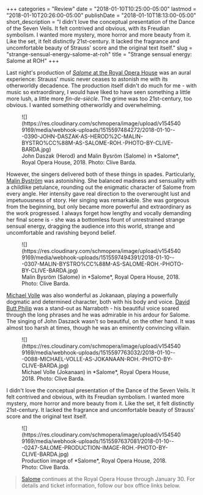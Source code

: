 +++
categories = "Review"
date = "2018-01-10T10:25:00-05:00"
lastmod = "2018-01-10T20:26:00-05:00"
publishDate = "2018-01-10T18:13:00-05:00"
short_description = "I didn't love the conceptual presentation of the Dance of the Seven Veils. It felt contrived and obvious, with its Freudian symbolism. I wanted more mystery, more horror and more beauty from it. Like the set, it felt distinctly 21st-century. It lacked the fragrance and uncomfortable beauty of Strauss' score and the original text itself."
slug = "strange-sensual-energy-salome-at-roh"
title = "Strange sensual energy: Salome at ROH"
+++

Last night's production of [*Salome* at the Royal Opera House](http://www.roh.org.uk/productions/salome-by-david-mcvicar) was an aural experience: Strauss' music never ceases to astonish me with its otherworldly decadence. The production itself didn't do much for me - with music so extraordinary, I would have liked to have seen something a little more lush, a little more *fin-de-siécle*. The grime was too 21st-century, too obvious. I wanted something otherworldly and overwhelming. 

<figure data-type="image">
![](https://res.cloudinary.com/schmopera/image/upload/v1545409169/media/webhook-uploads/1515597484272/2018-01-10---0390-JOHN-DASZAK-AS-HEROD%2C-MALIN-BYSTRO%CC%88M-AS-SALOME-ROH.-PHOTO-BY-CLIVE-BARDA.jpg)
<figcaption>John Daszak (Herod) and Malin Bysröm (Salome) in *Salome*, Royal Opera House, 2018. Photo: Clive Barda.</figcaption>
</figure>

However, the singers delivered both of these things in spades. Particularly, [Malin Byström](/scene/people/malin-bystrom/) was astonishing. She balanced madness and sensuality with a childlike petulance, rounding out the enigmatic character of Salome from every angle. Her intensity gave real direction to the overwrought lust and impetuousness of story. Her singing was remarkable. She was gorgeous from the beginning, but only became more powerful and extraordinary as the work progressed. I always forget how lengthy and vocally demanding her final scene is - she was a bottomless fount of unrestrained strange sensual energy, dragging the audience into this world, strange and uncomfortable and ravishing beyond belief.

<figure data-type="image">
![](https://res.cloudinary.com/schmopera/image/upload/v1545409169/media/webhook-uploads/1515597494391/2018-01-10---0307-MALIN-BYSTRO%CC%88M-AS-SALOME-ROH.-PHOTO-BY-CLIVE-BARDA.jpg)
<figcaption>Malin Bysröm (Salome) in *Salome*, Royal Opera House, 2018. Photo: Clive Barda.</figcaption>
</figure>

[Michael Volle](/scene/people/michael-volle/) was also wonderful as Jokanaan, playing a powerfully dogmatic and determined character, both with his body and voice. [David Butt Philip](/scene/people/david-butt-philip/) was a stand-out as Narraboth - his beautiful voice soared through the long phrases and he was admirable in his ardour for Salome. The singing of John Daszack wasn't so beautiful, on the other hand. It was almost too harsh at times, though he was an eminently convincing villain. 

<figure data-type="image">![](https://res.cloudinary.com/schmopera/image/upload/v1545409169/media/webhook-uploads/1515597763032/2018-01-10---0088-MICHAEL-VOLLE-AS-JOKANAAN-ROH.-PHOTO-BY-CLIVE-BARDA.jpg)
<figcaption>Michael Volle (Jokanaan) in *Salome*, Royal Opera House, 2018. Photo: Clive Barda.</figcaption>
</figure>

I didn't love the conceptual presentation of the Dance of the Seven Veils. It felt contrived and obvious, with its Freudian symbolism. I wanted more mystery, more horror and more beauty from it. Like the set, it felt distinctly 21st-century. It lacked the fragrance and uncomfortable beauty of Strauss' score and the original text itself.

<figure data-type="image">
![](https://res.cloudinary.com/schmopera/image/upload/v1545409169/media/webhook-uploads/1515597637081/2018-01-10---0247-SALOME-PRODUCTION-IMAGE-ROH.-PHOTO-BY-CLIVE-BARDA.jpg)
<figcaption>Production image of *Salome*, Royal Opera House, 2018. Photo: Clive Barda.</figcaption>
</figure>

>[Salome](http://www.roh.org.uk/productions/salome-by-david-mcvicar) continues at the Royal Opera House through January 30. For details and ticket information, follow our box office links below.

